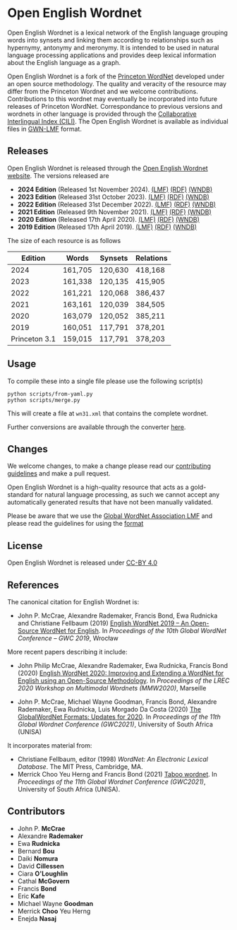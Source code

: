 # Open English Wordnet

Open English Wordnet is a lexical network of the English language grouping words into synsets and linking them according
to relationships such as hypernymy, antonymy and meronymy. It is intended to be used in natural language processing 
applications and provides deep lexical information about the English language as a graph.

Open English Wordnet is a fork of the [Princeton WordNet](https://wordnet.princeton.edu/) developed under
an open source methodology. The quality and veracity of the resource may differ from the Princeton 
Wordnet and we welcome contributions. Contributions to this wordnet may eventually be incorporated into
future releases of Princeton WordNet. Correspondance to previous versions and wordnets in other language is provided
through the [Collaborative Interlingual Index (CILI)](https://github.com/globalwordnet/cili). The Open English Wordnet is available as individual files in [GWN-LMF](http://globalwordnet.github.io/schemas/) format.

## Releases

Open English Wordnet is released through the [Open English Wordnet website](https://en-word.net/). The versions released are

* **2024 Edition** (Released 1st November 2024). [(LMF)](https://en-word.net/static/english-wordnet-2024.xml.gz)
[(RDF)](https://en-word.net/static/english-wordnet-2024.ttl.gz)
[(WNDB)](https://en-word.net/static/english-wordnet-2024.zip)
* **2023 Edition** (Released 31st October 2023). [(LMF)](https://en-word.net/static/english-wordnet-2023.xml.gz)
[(RDF)](https://en-word.net/static/english-wordnet-2023.ttl.gz)
[(WNDB)](https://en-word.net/static/english-wordnet-2023.zip)
* **2022 Edition** (Released 31st December 2022). [(LMF)](https://en-word.net/static/english-wordnet-2022.xml.gz)
[(RDF)](https://en-word.net/static/english-wordnet-2022.ttl.gz)
[(WNDB)](https://en-word.net/static/english-wordnet-2022.zip)
* **2021 Edition** (Released 9th November 2021). [(LMF)](https://en-word.net/static/english-wordnet-2021.xml.gz)
[(RDF)](https://en-word.net/static/english-wordnet-2021.ttl.gz)
[(WNDB)](https://en-word.net/static/english-wordnet-2021.zip)
* **2020 Edition** (Released 17th April 2020). [(LMF)](https://en-word.net/static/english-wordnet-2020.xml.gz)
[(RDF)](https://en-word.net/static/english-wordnet-2020.ttl.gz)
[(WNDB)](https://en-word.net/static/english-wordnet-2020.zip)
* **2019 Edition** (Released 17th April 2019). [(LMF)](https://en-word.net/static/english-wordnet-2019.xml.gz)
[(RDF)](https://en-word.net/static/english-wordnet-2019.ttl.gz)
[(WNDB)](https://en-word.net/static/english-wordnet-2019.zip)

The size of each resource is as follows

| Edition | Words   | Synsets | Relations |
|---------|---------|---------|-----------|
| 2024    | 161,705 | 120,630 | 418,168   |
| 2023    | 161,338 | 120,135 | 415,905   |
| 2022    | 161,221 | 120,068 | 386,437   |
| 2021    | 163,161 | 120,039 | 384,505   |
| 2020    | 163,079 | 120,052 | 385,211   |
| 2019    | 160,051 | 117,791 | 378,201   |
| Princeton 3.1 | 159,015 | 117,791 | 378,203 | 

## Usage

To compile these into a single file please use the following script(s)

    python scripts/from-yaml.py
    python scripts/merge.py

This will create a file at `wn31.xml` that contains the complete wordnet.

Further conversions are available through the converter [here](http://server1.nlp.insight-centre.org/gwn-converter/).

## Changes

We welcome changes, to make a change please read our [contributing guidelines](CONTRIBUTING.md) 
and make a pull request.

Open English Wordnet is a high-quality resource that acts as a gold-standard for natural language processing,
as such we cannot accept any automatically generated results that have not been manually validated.

Please be aware that we use the [Global WordNet Association LMF](https://globalwordnet.github.io/schemas/) and please read the guidelines for using the [format](FORMAT.md)

## License

Open English Wordnet is released under [CC-BY 4.0](LICENSE.md)

## References

The canonical citation for English Wordnet is:

* John P. McCrae, Alexandre Rademaker, Francis Bond, Ewa Rudnicka and Christiane Fellbaum (2019) [English WordNet 2019 – An Open-Source WordNet for English](https://aclanthology.org/2019.gwc-1.31/). In *Proceedings of the 10th Global WordNet Conference – GWC 2019*, Wrocław

More recent papers describing it include:

* John Philip McCrae, Alexandre Rademaker, Ewa Rudnicka, Francis Bond (2020)
[English WordNet 2020: Improving and Extending a WordNet for English using an Open-Source Methodology](https://aclanthology.org/2020.mmw-1.3/). In *Proceedings of the LREC 2020 Workshop on Multimodal Wordnets (MMW2020)*, Marseille

* John P. McCrae, Michael Wayne Goodman, Francis Bond, Alexandre Rademaker, Ewa Rudnicka, Luis Morgado Da Costa (2020) [The GlobalWordNet Formats: Updates for 2020](https://aclanthology.org/2021.gwc-1.11/). In *Proceedings of the 11th Global Wordnet Conference (GWC2021)*, University of South Africa (UNISA)

It incorporates material from:

* Christiane Fellbaum, editor (1998) *WordNet: An Electronic Lexical Database*. The MIT Press, Cambridge, MA.
* Merrick Choo Yeu Herng and Francis Bond (2021) [Taboo wordnet](https://aclanthology.org/2021.gwc-1.5/). In *Proceedings of the 11th Global Wordnet Conference (GWC2021)*, University of South Africa (UNISA).


## Contributors

* John P. **McCrae**
* Alexandre **Rademaker**
* Ewa **Rudnicka**
* Bernard **Bou**
* Daiki **Nomura**
* David **Cillessen**
* Ciara **O'Loughlin**
* Cathal **McGovern**
* Francis **Bond**
* Eric **Kafe**
* Michael Wayne **Goodman**
* Merrick **Choo** Yeu Herng
* Enejda **Nasaj**
